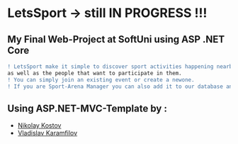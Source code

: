 # LetsSport -> still IN PROGRESS !!!
## My Final Web-Project at SoftUni using ASP .NET Core



```diff
! LetsSport make it simple to discover sport activities happening nearby, 
as well as the people that want to participate in them. 
! You can simply join an existing event or create a newone.
! If you are Sport-Arena Manager you can also add it to our database and gain more customers.
```

## Using ASP.NET-MVC-Template by :

- [Nikolay Kostov](https://github.com/NikolayIT)
- [Vladislav Karamfilov](https://github.com/vladislav-karamfilov)


